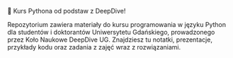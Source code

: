 🐍 Kurs Pythona od podstaw z DeepDive!

Repozytorium zawiera materiały do kursu programowania w języku Python dla studentów i doktorantów Uniwersytetu Gdańskiego, prowadzonego przez Koło Naukowe DeepDive UG.
Znajdziesz tu notatki, prezentacje, przykłady kodu oraz zadania z zajęć wraz z rozwiązaniami.
